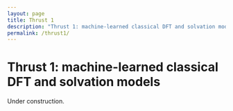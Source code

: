 ```yaml
---
layout: page
title: Thrust 1
description: "Thrust 1: machine-learned classical DFT and solvation models"
permalink: /thrust1/
---
```


# Thrust 1: machine-learned classical DFT and solvation models

Under construction.
